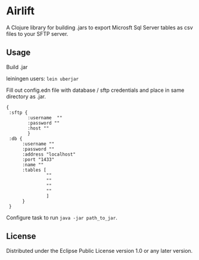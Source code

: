 # Airlift

A Clojure library for building .jars to export Microsft Sql Server tables as csv files to your SFTP server.

## Usage

Build .jar

leiningen users: `lein uberjar`

Fill out config.edn file with database / sftp credentials and place in same directory as .jar.

```edn
{
 :sftp {
        :username  ""
        :password ""
        :host ""
        }
 :db {
      :username ""
      :password ""
      :address "localhost"
      :port "1433"
      :name ""
      :tables [
               ""
               ""
               ""
               ""
               ]
      }
 }
```

Configure task to run `java -jar path_to_jar`.

## License

Distributed under the Eclipse Public License version 1.0 or any later version.
